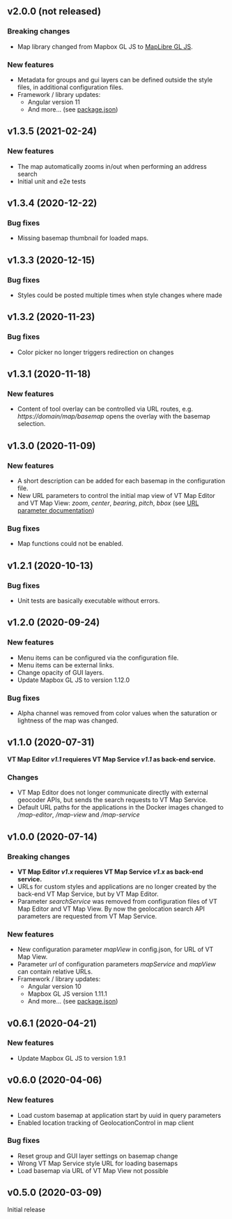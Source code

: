 ## v2.0.0 (not released)
### Breaking changes
* Map library changed from Mapbox GL JS to [MapLibre GL JS](https://github.com/maplibre/maplibre-gl-js).

### New features
* Metadata for groups and gui layers can be defined outside the style files, in additional configuration files.
* Framework / library updates:
  * Angular version 11
  * And more... (see [package.json](package.json))

## v1.3.5 (2021-02-24)
### New features
* The map automatically zooms in/out when performing an address search
* Initial unit and e2e tests

## v1.3.4 (2020-12-22)
### Bug fixes
* Missing basemap thumbnail for loaded maps.

## v1.3.3 (2020-12-15)
### Bug fixes
* Styles could be posted multiple times when style changes where made

## v1.3.2 (2020-11-23)
### Bug fixes
* Color picker no longer triggers redirection on changes

## v1.3.1 (2020-11-18)
### New features
* Content of tool overlay can be controlled via URL routes, e.g. _https://domain/map/basemap_ opens the overlay with the basemap selection.

## v1.3.0 (2020-11-09)
### New features
* A short description can be added for each basemap in the configuration file.
* New URL parameters to control the initial map view of VT Map Editor and VT Map View: _zoom_, _center_, _bearing_, _pitch_, _bbox_ (see [URL parameter documentation](docs/url_parameters.adoc))

### Bug fixes
* Map functions could not be enabled.

## v1.2.1 (2020-10-13)
### Bug fixes
* Unit tests are basically executable without errors.

## v1.2.0 (2020-09-24)
### New features
* Menu items can be configured via the configuration file.
* Menu items can be external links.
* Change opacity of GUI layers.
* Update Mapbox GL JS to version 1.12.0

### Bug fixes
* Alpha channel was removed from color values when the saturation or lightness of the map was changed.

## v1.1.0 (2020-07-31)
__VT Map Editor _v1.1_ requieres VT Map Service _v1.1_ as back-end service.__
### Changes
* VT Map Editor does not longer communicate directly with external geocoder APIs, but sends the search requests to VT Map Service.
* Default URL paths for the applications in the Docker images changed to _/map-editor_, _/map-view_ and _/map-service_

## v1.0.0 (2020-07-14)
### Breaking changes
* __VT Map Editor _v1.x_ requieres VT Map Service _v1.x_ as back-end service.__
* URLs for custom styles and applications are no longer created by the back-end VT Map Service, but by VT Map Editor.
* Parameter _searchService_ was removed from configuration files of VT Map Editor and VT Map View. By now the geolocation search API parameters are requested from VT Map Service.

### New features
* New configuration parameter _mapView_ in config.json, for URL of VT Map View.
* Parameter _url_ of configuration parameters _mapService_ and _mapView_ can contain relative URLs.
* Framework / library updates:
  * Angular version 10
  * Mapbox GL JS version 1.11.1
  * And more... (see [package.json](package.json))

## v0.6.1 (2020-04-21)
### New features
* Update Mapbox GL JS to version 1.9.1

## v0.6.0 (2020-04-06)
### New features
* Load custom basemap at application start by uuid in query parameters
* Enabled location tracking of GeolocationControl in map client

### Bug fixes
* Reset group and GUI layer settings on basemap change
* Wrong VT Map Service style URL for loading basemaps 
* Load basemap via URL of VT Map View not possible

## v0.5.0 (2020-03-09)
Initial release
